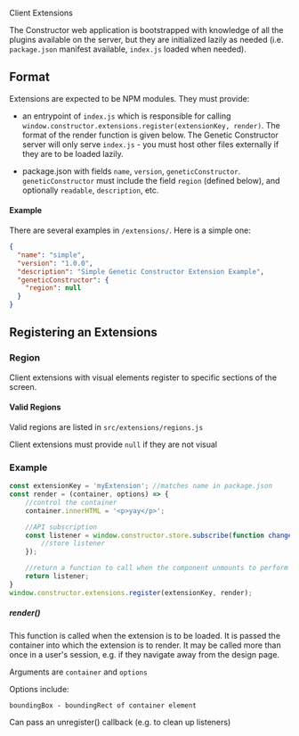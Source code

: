 Client Extensions

The Constructor web application is bootstrapped with knowledge of all the plugins available on the server, but they are initialized lazily as needed (i.e. `package.json` manifest available, `index.js` loaded when needed).

## Format

Extensions are expected to be NPM modules. They must provide:

- an entrypoint of `index.js` which is responsible for calling `window.constructor.extensions.register(extensionKey, render)`. The format of the render function is given below. The Genetic Constructor server will only serve `index.js` - you must host other files externally if they are to be loaded lazily.

- package.json with fields `name`, `version`, `geneticConstructor`. `geneticConstructor` must include the field `region` (defined below), and optionally `readable`, `description`, etc.

#### Example

There are several examples in `/extensions/`. Here is a simple one:

```json
{
  "name": "simple",
  "version": "1.0.0",
  "description": "Simple Genetic Constructor Extension Example",
  "geneticConstructor": {
    "region": null
  }
}
```

## Registering an Extensions

### Region

Client extensions with visual elements register to specific sections of the screen.

#### Valid Regions

Valid regions are listed in `src/extensions/regions.js`

Client extensions must provide `null` if they are not visual

### Example

```javascript
const extensionKey = 'myExtension'; //matches name in package.json
const render = (container, options) => {
    //control the container
    container.innerHTML = '<p>yay</p>';

    //API subscription
    const listener = window.constructor.store.subscribe(function changeHandler() {
        //store listener
    });

    //return a function to call when the component unmounts to perform cleanup
    return listener;
}
window.constructor.extensions.register(extensionKey, render);
```

##### render()

This function is called when the extension is to be loaded. It is passed the container into which the extension is to render. It may be called more than once in a user's session, e.g. if they navigate away from the design page.

Arguments are `container` and `options`

Options include:

```
boundingBox - boundingRect of container element
```

Can pass an unregister() callback (e.g. to clean up listeners)
